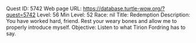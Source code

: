 Quest ID: 5742
Web page URL: https://database.turtle-wow.org/?quest=5742
Level: 56
Min Level: 52
Race: nil
Title: Redemption
Description: You have worked hard, friend. Rest your weary bones and allow me to properly introduce myself.
Objective: Listen to what Tirion Fordring has to say.
